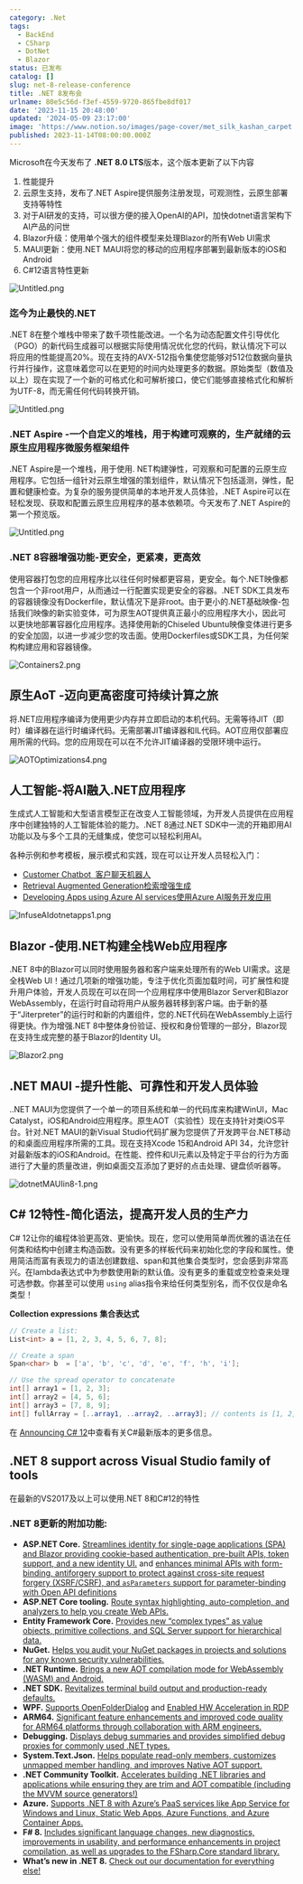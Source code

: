 ```yaml
---
category: .Net
tags:
  - BackEnd
  - CSharp
  - DotNet
  - Blazor
status: 已发布
catalog: []
slug: net-8-release-conference
title: .NET 8发布会
urlname: 80e5c56d-f3ef-4559-9720-865fbe8df017
date: '2023-11-15 20:48:00'
updated: '2024-05-09 23:17:00'
image: 'https://www.notion.so/images/page-cover/met_silk_kashan_carpet.jpg'
published: 2023-11-14T08:00:00.000Z
---
```


Microsoft在今天发布了 **.NET 8.0 LTS**版本，这个版本更新了以下内容

1. 性能提升
2. 云原生支持，发布了.NET Aspire提供服务注册发现，可观测性，云原生部署支持等特性
3. 对于AI研发的支持，可以很方便的接入OpenAI的API，加快dotnet语言架构下AI产品的问世
4. Blazor升级：使用单个强大的组件模型来处理Blazor的所有Web UI需求
5. MAUI更新：使用.NET MAUI将您的移动的应用程序部署到最新版本的iOS和Android
6. C#12语言特性更新

![Untitled.png](https://prod-files-secure.s3.us-west-2.amazonaws.com/5d24fe63-e567-4804-86f9-9fdc62e13082/10cda029-65af-4ea7-b30e-605b2d9e6c57/Untitled.png?X-Amz-Algorithm=AWS4-HMAC-SHA256&X-Amz-Content-Sha256=UNSIGNED-PAYLOAD&X-Amz-Credential=ASIAZI2LB466YQ262DPD%2F20250313%2Fus-west-2%2Fs3%2Faws4_request&X-Amz-Date=20250313T053849Z&X-Amz-Expires=3600&X-Amz-Security-Token=IQoJb3JpZ2luX2VjEIX%2F%2F%2F%2F%2F%2F%2F%2F%2F%2FwEaCXVzLXdlc3QtMiJIMEYCIQDLW1L%2F8f4ywLO0srXWrK60hHhdNUq0bAcmAbKK1QOmEwIhAOrJ4UWj5D7DCBykSkO5IVOIJu9Aw7scdsCPX1%2FkQq1RKogECM3%2F%2F%2F%2F%2F%2F%2F%2F%2F%2FwEQABoMNjM3NDIzMTgzODA1IgyufCJmnMEhX%2BCqRY8q3AMn33XRtK8NfY6aIPd7SuM%2FlHDPlXKK2WeTut%2FXxVueJdN5cF9eF3b6UA7Xv%2FQtoH%2FaGyKptetLaxcuv4LXKqMobK0NC5M2tCTqk%2B2nMx5gqS5PFIosYTZWcmH4h1VJ%2FqNrvORsulAfCUGcZxAy4BBIu6afNa7EcA1URkZZJTh%2FB3ryHKkz8mqo9hREhlejyxiRLFgdZVqCKW%2FEXWh8rrt33VnpwytEGbyBo06RmzZBDbndojDtjhKS6dWQlYeRxWp9UzhC2GOEVey2c5zPq3h%2FF8zohLjnjtrgYX7Z9nvXyacsTmvFi0ceOKmXJFiRvnEtkU4RRDJZIssW6r85hz%2BFBqjxRgund2GYNDyi5uEKKGbHBmF%2FqGnjTP2p0uXlbrHreDBwgQqAHrTkgQ9qHD9fZmIppr9or5e1A%2BFNXBx6%2B3RBQNU5WFDnlBj76tatMBeUNG%2BElGIDRko%2BrLIRqs%2BQvM23ToKGeEisamrJJaQw2indjPYTn5XmMCHsVe30fROow4XDGHQiVXIhPkdEHVnHRP3u4k1AOECQiteaCdI%2B9Zh7UnbrE5OO65%2FDQ2ulewh7b4JX8lUIeZ%2BzhmlMUyxeNZ38pDe4QZWcdlTqmQtL5UHLBvAgCNy1X1FnATCousm%2BBjqkAd7v4w%2BzJOuNZx1G2T3K%2B%2B80%2BTaKbDbELpdPq3CIUVZOwduFeo75tBKoeBsgVFU4MWGx585UmFl%2Bf%2FqUVGSVvuGvwbgI4cVoYd2PQfdtinx%2FQhaOnYztqCTtybygXSgcA6ACh1zeNBMWeE5dzH5iNDyYoQiPmOxDTWjPvKgX9h7DlgTQITPP3wS2BeAZXKh9qnO8xEY3tFEuxICEOO6rUQ6s%2FBDz&X-Amz-Signature=6ed70c88252357f195a4d45b38fa3c78f2a4404974343d334fe09abad9c23932&X-Amz-SignedHeaders=host&x-id=GetObject)


### **迄今为止最快的.NET**


.NET 8在整个堆栈中带来了数千项性能改进。一个名为动态配置文件引导优化（PGO）的新代码生成器可以根据实际使用情况优化您的代码，默认情况下可以将应用的性能提高20%。现在支持的AVX-512指令集使您能够对512位数据向量执行并行操作，这意味着您可以在更短的时间内处理更多的数据。原始类型（数值及以上）现在实现了一个新的可格式化和可解析接口，使它们能够直接格式化和解析为UTF-8，而无需任何代码转换开销。


![Untitled.png](https://prod-files-secure.s3.us-west-2.amazonaws.com/5d24fe63-e567-4804-86f9-9fdc62e13082/edcbf140-d619-4389-a4a6-f97c113ab9f2/Untitled.png?X-Amz-Algorithm=AWS4-HMAC-SHA256&X-Amz-Content-Sha256=UNSIGNED-PAYLOAD&X-Amz-Credential=ASIAZI2LB466YQ262DPD%2F20250313%2Fus-west-2%2Fs3%2Faws4_request&X-Amz-Date=20250313T053849Z&X-Amz-Expires=3600&X-Amz-Security-Token=IQoJb3JpZ2luX2VjEIX%2F%2F%2F%2F%2F%2F%2F%2F%2F%2FwEaCXVzLXdlc3QtMiJIMEYCIQDLW1L%2F8f4ywLO0srXWrK60hHhdNUq0bAcmAbKK1QOmEwIhAOrJ4UWj5D7DCBykSkO5IVOIJu9Aw7scdsCPX1%2FkQq1RKogECM3%2F%2F%2F%2F%2F%2F%2F%2F%2F%2FwEQABoMNjM3NDIzMTgzODA1IgyufCJmnMEhX%2BCqRY8q3AMn33XRtK8NfY6aIPd7SuM%2FlHDPlXKK2WeTut%2FXxVueJdN5cF9eF3b6UA7Xv%2FQtoH%2FaGyKptetLaxcuv4LXKqMobK0NC5M2tCTqk%2B2nMx5gqS5PFIosYTZWcmH4h1VJ%2FqNrvORsulAfCUGcZxAy4BBIu6afNa7EcA1URkZZJTh%2FB3ryHKkz8mqo9hREhlejyxiRLFgdZVqCKW%2FEXWh8rrt33VnpwytEGbyBo06RmzZBDbndojDtjhKS6dWQlYeRxWp9UzhC2GOEVey2c5zPq3h%2FF8zohLjnjtrgYX7Z9nvXyacsTmvFi0ceOKmXJFiRvnEtkU4RRDJZIssW6r85hz%2BFBqjxRgund2GYNDyi5uEKKGbHBmF%2FqGnjTP2p0uXlbrHreDBwgQqAHrTkgQ9qHD9fZmIppr9or5e1A%2BFNXBx6%2B3RBQNU5WFDnlBj76tatMBeUNG%2BElGIDRko%2BrLIRqs%2BQvM23ToKGeEisamrJJaQw2indjPYTn5XmMCHsVe30fROow4XDGHQiVXIhPkdEHVnHRP3u4k1AOECQiteaCdI%2B9Zh7UnbrE5OO65%2FDQ2ulewh7b4JX8lUIeZ%2BzhmlMUyxeNZ38pDe4QZWcdlTqmQtL5UHLBvAgCNy1X1FnATCousm%2BBjqkAd7v4w%2BzJOuNZx1G2T3K%2B%2B80%2BTaKbDbELpdPq3CIUVZOwduFeo75tBKoeBsgVFU4MWGx585UmFl%2Bf%2FqUVGSVvuGvwbgI4cVoYd2PQfdtinx%2FQhaOnYztqCTtybygXSgcA6ACh1zeNBMWeE5dzH5iNDyYoQiPmOxDTWjPvKgX9h7DlgTQITPP3wS2BeAZXKh9qnO8xEY3tFEuxICEOO6rUQ6s%2FBDz&X-Amz-Signature=c92be23a55ddf55098d8b6b2a9a275c7fd81416d8e1e85a5756217530bf5cb1c&X-Amz-SignedHeaders=host&x-id=GetObject)


### **.NET Aspire -一个自定义的堆栈，用于构建可观察的，生产就绪的云原生应用程序微服务框架组件**


.NET Aspire是一个堆栈，用于使用. NET构建弹性，可观察和可配置的云原生应用程序。它包括一组针对云原生增强的策划组件，默认情况下包括遥测，弹性，配置和健康检查。为复杂的服务提供简单的本地开发人员体验，.NET Aspire可以在轻松发现、获取和配置云原生应用程序的基本依赖项。今天发布了.NET Aspire的第一个预览版。


![Untitled.png](https://prod-files-secure.s3.us-west-2.amazonaws.com/5d24fe63-e567-4804-86f9-9fdc62e13082/ff6a34d3-ac25-412d-9204-a7263d00528f/Untitled.png?X-Amz-Algorithm=AWS4-HMAC-SHA256&X-Amz-Content-Sha256=UNSIGNED-PAYLOAD&X-Amz-Credential=ASIAZI2LB466YQ262DPD%2F20250313%2Fus-west-2%2Fs3%2Faws4_request&X-Amz-Date=20250313T053849Z&X-Amz-Expires=3600&X-Amz-Security-Token=IQoJb3JpZ2luX2VjEIX%2F%2F%2F%2F%2F%2F%2F%2F%2F%2FwEaCXVzLXdlc3QtMiJIMEYCIQDLW1L%2F8f4ywLO0srXWrK60hHhdNUq0bAcmAbKK1QOmEwIhAOrJ4UWj5D7DCBykSkO5IVOIJu9Aw7scdsCPX1%2FkQq1RKogECM3%2F%2F%2F%2F%2F%2F%2F%2F%2F%2FwEQABoMNjM3NDIzMTgzODA1IgyufCJmnMEhX%2BCqRY8q3AMn33XRtK8NfY6aIPd7SuM%2FlHDPlXKK2WeTut%2FXxVueJdN5cF9eF3b6UA7Xv%2FQtoH%2FaGyKptetLaxcuv4LXKqMobK0NC5M2tCTqk%2B2nMx5gqS5PFIosYTZWcmH4h1VJ%2FqNrvORsulAfCUGcZxAy4BBIu6afNa7EcA1URkZZJTh%2FB3ryHKkz8mqo9hREhlejyxiRLFgdZVqCKW%2FEXWh8rrt33VnpwytEGbyBo06RmzZBDbndojDtjhKS6dWQlYeRxWp9UzhC2GOEVey2c5zPq3h%2FF8zohLjnjtrgYX7Z9nvXyacsTmvFi0ceOKmXJFiRvnEtkU4RRDJZIssW6r85hz%2BFBqjxRgund2GYNDyi5uEKKGbHBmF%2FqGnjTP2p0uXlbrHreDBwgQqAHrTkgQ9qHD9fZmIppr9or5e1A%2BFNXBx6%2B3RBQNU5WFDnlBj76tatMBeUNG%2BElGIDRko%2BrLIRqs%2BQvM23ToKGeEisamrJJaQw2indjPYTn5XmMCHsVe30fROow4XDGHQiVXIhPkdEHVnHRP3u4k1AOECQiteaCdI%2B9Zh7UnbrE5OO65%2FDQ2ulewh7b4JX8lUIeZ%2BzhmlMUyxeNZ38pDe4QZWcdlTqmQtL5UHLBvAgCNy1X1FnATCousm%2BBjqkAd7v4w%2BzJOuNZx1G2T3K%2B%2B80%2BTaKbDbELpdPq3CIUVZOwduFeo75tBKoeBsgVFU4MWGx585UmFl%2Bf%2FqUVGSVvuGvwbgI4cVoYd2PQfdtinx%2FQhaOnYztqCTtybygXSgcA6ACh1zeNBMWeE5dzH5iNDyYoQiPmOxDTWjPvKgX9h7DlgTQITPP3wS2BeAZXKh9qnO8xEY3tFEuxICEOO6rUQ6s%2FBDz&X-Amz-Signature=c2f27616204f4a60e5cbea6eaed2f497f92a02ea1442398998cd375a820d1264&X-Amz-SignedHeaders=host&x-id=GetObject)


### **.NET 8容器增强功能-更安全，更紧凑，更高效**


使用容器打包您的应用程序比以往任何时候都更容易，更安全。每个.NET映像都包含一个非root用户，从而通过一行配置实现更安全的容器。.NET SDK工具发布的容器镜像没有Dockerfile，默认情况下是非root。由于更小的.NET基础映像-包括我们映像的新实验变体，可为原生AOT提供真正最小的应用程序大小，因此可以更快地部署容器化应用程序。选择使用新的Chiseled Ubuntu映像变体进行更多的安全加固，以进一步减少您的攻击面。使用Dockerfiles或SDK工具，为任何架构构建应用和容器镜像。


![Containers2.png](https://devblogs.microsoft.com/dotnet/wp-content/uploads/sites/10/2023/11/Containers2.png)


## 原生AoT -迈向更高密度可持续计算之旅


将.NET应用程序编译为使用更少内存并立即启动的本机代码。无需等待JIT（即时）编译器在运行时编译代码。无需部署JIT编译器和IL代码。AOT应用仅部署应用所需的代码。您的应用现在可以在不允许JIT编译器的受限环境中运行。


![AOTOptimizations4.png](https://devblogs.microsoft.com/dotnet/wp-content/uploads/sites/10/2023/11/AOTOptimizations4.png)


## 人工智能-将AI融入.NET应用程序


生成式人工智能和大型语言模型正在改变人工智能领域，为开发人员提供在应用程序中创建独特的人工智能体验的能力。.NET 8通过.NET SDK中一流的开箱即用AI功能以及与多个工具的无缝集成，使您可以轻松利用AI。


各种示例和参考模板，展示模式和实践，现在可以让开发人员轻松入门：

- [Customer Chatbot](https://github.com/dotnet/eShop)[ ](https://github.com/dotnet/eShop)[ 客户聊天机器人](https://github.com/dotnet/eShop)
- [Retrieval Augmented Generation](https://github.com/Azure-Samples/azure-search-openai-demo-csharp)[检索增强生成](https://github.com/Azure-Samples/azure-search-openai-demo-csharp)
- [Developing Apps using Azure AI services](https://devblogs.microsoft.com/dotnet/demystifying-retrieval-augmented-generation-with-dotnet/)[使用Azure AI服务开发应用](https://devblogs.microsoft.com/dotnet/demystifying-retrieval-augmented-generation-with-dotnet/)

![InfuseAIdotnetapps1.png](https://devblogs.microsoft.com/dotnet/wp-content/uploads/sites/10/2023/11/InfuseAIdotnetapps1.png)


## Blazor -使用.NET构建全栈Web应用程序


.NET 8中的Blazor可以同时使用服务器和客户端来处理所有的Web UI需求。这是全栈Web UI！通过几项新的增强功能，专注于优化页面加载时间，可扩展性和提升用户体验，开发人员现在可以在同一个应用程序中使用Blazor Server和Blazor WebAssembly，在运行时自动将用户从服务器转移到客户端。由于新的基于“Jiterpreter”的运行时和新的内置组件，您的.NET代码在WebAssembly上运行得更快。作为增强.NET 8中整体身份验证、授权和身份管理的一部分，Blazor现在支持生成完整的基于Blazor的Identity UI。


![Blazor2.png](https://devblogs.microsoft.com/dotnet/wp-content/uploads/sites/10/2023/11/Blazor2.png)


## .NET MAUI -提升性能、可靠性和开发人员体验


..NET MAUI为您提供了一个单一的项目系统和单一的代码库来构建WinUI，Mac Catalyst，iOS和Android应用程序。原生AOT（实验性）现在支持针对类iOS平台。针对.NET MAUI的新Visual Studio代码扩展为您提供了开发跨平台.NET移动的和桌面应用程序所需的工具。现在支持Xcode 15和Android API 34，允许您针对最新版本的iOS和Android。在性能、控件和UI元素以及特定于平台的行为方面进行了大量的质量改进，例如桌面交互添加了更好的点击处理、键盘侦听器等。


![dotnetMAUIin8-1.png](https://devblogs.microsoft.com/dotnet/wp-content/uploads/sites/10/2023/11/dotnetMAUIin8-1.png)


## C# 12特性-简化语法，提高开发人员的生产力


C# 12让你的编程体验更高效、更愉快。现在，您可以使用简单而优雅的语法在任何类和结构中创建主构造函数。没有更多的样板代码来初始化您的字段和属性。使用简洁而富有表现力的语法创建数组、span和其他集合类型时，您会感到非常高兴。在lambda表达式中为参数使用新的默认值。没有更多的重载或空检查来处理可选参数。你甚至可以使用 `using` alias指令来给任何类型别名，而不仅仅是命名类型！


**Collection expressions** **集合表达式**


```c#
// Create a list:
List<int> a = [1, 2, 3, 4, 5, 6, 7, 8];

// Create a span
Span<char> b  = ['a', 'b', 'c', 'd', 'e', 'f', 'h', 'i'];

// Use the spread operator to concatenate
int[] array1 = [1, 2, 3];
int[] array2 = [4, 5, 6];
int[] array3 = [7, 8, 9];
int[] fullArray = [..array1, ..array2, ..array3]; // contents is [1, 2, 3, 4, 5, 6, 7, 8, 9]
```


在 [Announcing C# 12](https://devblogs.microsoft.com/dotnet/announcing-csharp-12)中查看有关C#最新版本的更多信息。


## .NET 8 support across Visual Studio family of tools


在最新的VS2017及以上可以使用.NET 8和C#12的特性


### .NET 8更新的附加功能:

- **ASP.NET Core.** [Streamlines identity for single-page applications (SPA) and Blazor providing cookie-based authentication, pre-built APIs, token support, and a new identity UI.](https://devblogs.microsoft.com/dotnet/whats-new-with-identity-in-dotnet-8/) and [enhances minimal APIs with form-binding, antiforgery support to protect against cross-site request forgery (XSRF/CSRF), and ](https://learn.microsoft.com/aspnet/core/release-notes/aspnetcore-8.0#minimal-apis)[`asParameters`](https://learn.microsoft.com/aspnet/core/release-notes/aspnetcore-8.0#minimal-apis)[ support for parameter-binding with Open API definitions](https://learn.microsoft.com/aspnet/core/release-notes/aspnetcore-8.0#minimal-apis)
- **ASP.NET Core tooling.** [Route syntax highlighting, auto-completion, and analyzers to help you create Web APIs.](https://devblogs.microsoft.com/dotnet/aspnet-core-route-tooling-dotnet-8/)
- **Entity Framework Core.** [Provides new “complex types” as value objects, primitive collections, and SQL Server support for hierarchical data.](https://devblogs.microsoft.com/dotnet/announcing-ef8-rc2/)
- **NuGet.** [Helps you audit your NuGet packages in projects and solutions for any known security vulnerabilities.](https://learn.microsoft.com/nuget/concepts/auditing-packages)
- **.NET Runtime.** [Brings a new AOT compilation mode for WebAssembly (WASM) and Android.](https://devblogs.microsoft.com/dotnet/announcing-dotnet-8-rc1/#androidstripilafteraot-mode-on-android)
- **.NET SDK.** [Revitalizes terminal build output and production-ready defaults.](https://learn.microsoft.com/dotnet/core/whats-new/dotnet-8#net-sdk)
- **WPF.** [Supports OpenFolderDialog](https://devblogs.microsoft.com/dotnet/wpf-file-dialog-improvements-in-dotnet-8/) and [Enabled HW Acceleration in RDP](https://devblogs.microsoft.com/dotnet/announcing-dotnet-8-rc1/#wpf-hardware-acceleration-in-rdp)
- **ARM64.** [Significant feature enhancements and improved code quality for ARM64 platforms through collaboration with ARM engineers.](https://devblogs.microsoft.com/dotnet/this-arm64-performance-in-dotnet-8/)
- **Debugging.** [Displays debug summaries and provides simplified debug proxies for commonly used .NET types.](https://devblogs.microsoft.com/dotnet/debugging-enhancements-in-dotnet-8/)
- **System.Text.Json.** [Helps populate read-only members, customizes unmapped member handling, and improves Native AOT support.](https://devblogs.microsoft.com/dotnet/system-text-json-in-dotnet-8/)
- **.NET Community Toolkit.** [Accelerates building .NET libraries and applications while ensuring they are trim and AOT compatible (including the MVVM source generators!)](https://devblogs.microsoft.com/dotnet/announcing-the-dotnet-community-toolkit-821/)
- **Azure.** [Supports .NET 8 with Azure’s PaaS services like App Service for Windows and Linux, Static Web Apps, Azure Functions, and Azure Container Apps.](https://aka.ms/appservice-dotnet8)
- **F# 8.** [Includes significant language changes, new diagnostics, improvements in usability, and performance enhancements in project compilation, as well as upgrades to the FSharp.Core standard library.](https://devblogs.microsoft.com/dotnet/announcing-fsharp-8/)
- **What’s new in .NET 8.** [Check out our documentation for everything else!](https://learn.microsoft.com/dotnet/core/whats-new/dotnet-8)
